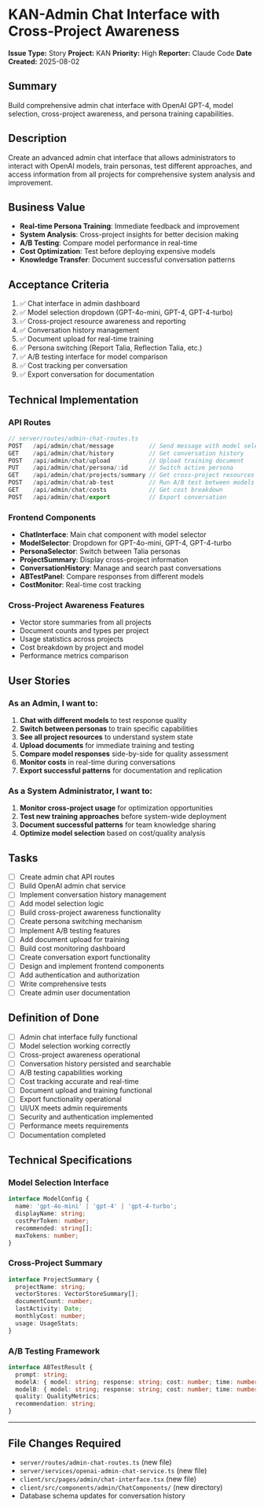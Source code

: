 # KAN-Admin Chat Interface with Cross-Project Awareness
**Issue Type:** Story
**Project:** KAN
**Priority:** High
**Reporter:** Claude Code
**Date Created:** 2025-08-02

## Summary
Build comprehensive admin chat interface with OpenAI GPT-4, model selection, cross-project awareness, and persona training capabilities.

## Description
Create an advanced admin chat interface that allows administrators to interact with OpenAI models, train personas, test different approaches, and access information from all projects for comprehensive system analysis and improvement.

## Business Value
- **Real-time Persona Training**: Immediate feedback and improvement
- **System Analysis**: Cross-project insights for better decision making
- **A/B Testing**: Compare model performance in real-time
- **Cost Optimization**: Test before deploying expensive models
- **Knowledge Transfer**: Document successful conversation patterns

## Acceptance Criteria
1. ✅ Chat interface in admin dashboard
2. ✅ Model selection dropdown (GPT-4o-mini, GPT-4, GPT-4-turbo)
3. ✅ Cross-project resource awareness and reporting
4. ✅ Conversation history management
5. ✅ Document upload for real-time training
6. ✅ Persona switching (Report Talia, Reflection Talia, etc.)
7. ✅ A/B testing interface for model comparison
8. ✅ Cost tracking per conversation
9. ✅ Export conversation for documentation

## Technical Implementation

### API Routes
```typescript
// server/routes/admin-chat-routes.ts
POST   /api/admin/chat/message          // Send message with model selection
GET    /api/admin/chat/history          // Get conversation history
POST   /api/admin/chat/upload           // Upload training document
PUT    /api/admin/chat/persona/:id      // Switch active persona
GET    /api/admin/chat/projects/summary // Get cross-project resources
POST   /api/admin/chat/ab-test          // Run A/B test between models
GET    /api/admin/chat/costs            // Get cost breakdown
POST   /api/admin/chat/export           // Export conversation
```

### Frontend Components
- **ChatInterface**: Main chat component with model selector
- **ModelSelector**: Dropdown for GPT-4o-mini, GPT-4, GPT-4-turbo
- **PersonaSelector**: Switch between Talia personas
- **ProjectSummary**: Display cross-project information
- **ConversationHistory**: Manage and search past conversations
- **ABTestPanel**: Compare responses from different models
- **CostMonitor**: Real-time cost tracking

### Cross-Project Awareness Features
- Vector store summaries from all projects
- Document counts and types per project
- Usage statistics across projects
- Cost breakdown by project and model
- Performance metrics comparison

## User Stories

### As an Admin, I want to:
1. **Chat with different models** to test response quality
2. **Switch between personas** to train specific capabilities
3. **See all project resources** to understand system state
4. **Upload documents** for immediate training and testing
5. **Compare model responses** side-by-side for quality assessment
6. **Monitor costs** in real-time during conversations
7. **Export successful patterns** for documentation and replication

### As a System Administrator, I want to:
1. **Monitor cross-project usage** for optimization opportunities
2. **Test new training approaches** before system-wide deployment
3. **Document successful patterns** for team knowledge sharing
4. **Optimize model selection** based on cost/quality analysis

## Tasks
- [ ] Create admin chat API routes
- [ ] Build OpenAI admin chat service
- [ ] Implement conversation history management
- [ ] Add model selection logic
- [ ] Build cross-project awareness functionality
- [ ] Create persona switching mechanism
- [ ] Implement A/B testing features
- [ ] Add document upload for training
- [ ] Build cost monitoring dashboard
- [ ] Create conversation export functionality
- [ ] Design and implement frontend components
- [ ] Add authentication and authorization
- [ ] Write comprehensive tests
- [ ] Create admin user documentation

## Definition of Done
- [ ] Admin chat interface fully functional
- [ ] Model selection working correctly
- [ ] Cross-project awareness operational
- [ ] Conversation history persisted and searchable
- [ ] A/B testing capabilities working
- [ ] Cost tracking accurate and real-time
- [ ] Document upload and training functional
- [ ] Export functionality operational
- [ ] UI/UX meets admin requirements
- [ ] Security and authentication implemented
- [ ] Performance meets requirements
- [ ] Documentation completed

## Technical Specifications

### Model Selection Interface
```typescript
interface ModelConfig {
  name: 'gpt-4o-mini' | 'gpt-4' | 'gpt-4-turbo';
  displayName: string;
  costPerToken: number;
  recommended: string[];
  maxTokens: number;
}
```

### Cross-Project Summary
```typescript
interface ProjectSummary {
  projectName: string;
  vectorStores: VectorStoreSummary[];
  documentCount: number;
  lastActivity: Date;
  monthlyCost: number;
  usage: UsageStats;
}
```

### A/B Testing Framework
```typescript
interface ABTestResult {
  prompt: string;
  modelA: { model: string; response: string; cost: number; time: number };
  modelB: { model: string; response: string; cost: number; time: number };
  quality: QualityMetrics;
  recommendation: string;
}
```

---

## File Changes Required
- `server/routes/admin-chat-routes.ts` (new file)
- `server/services/openai-admin-chat-service.ts` (new file)
- `client/src/pages/admin/chat-interface.tsx` (new file)
- `client/src/components/admin/ChatComponents/` (new directory)
- Database schema updates for conversation history